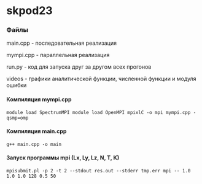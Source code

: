 # skpod23
### Файлы
main.cpp - последовательная реализация

mympi.cpp - параллельная реализация

run.py - код для запуска друг за другом всех прогонов

videos - графики аналитической функции, численной функции и модуля ошибки

#### Компиляция mympi.cpp
`
module load SpectrumMPI
module load OpenMPI
mpixlC -o mpi mympi.cpp -qsmp=omp
`
#### Компиляция main.cpp
`
g++ main.cpp -o main
`
#### Запуск программы mpi (Lx, Ly, Lz, N, T, K)
`
mpisubmit.pl -p 2 -t 2 --stdout res.out --stderr tmp.err mpi -- 1.0 1.0 1.0 128 0.5 50
`
